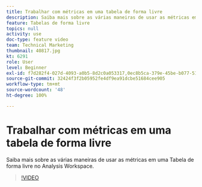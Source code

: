 ```yaml
---
title: Trabalhar com métricas em uma tabela de forma livre
description: Saiba mais sobre as várias maneiras de usar as métricas em uma Tabela de forma livre no Analysis Workspace.
feature: Tabelas de forma livre
topics: null
activity: use
doc-type: feature video
team: Technical Marketing
thumbnail: 40817.jpg
kt: 6291
role: User
level: Beginner
exl-id: f7d282f4-027d-4093-a0b5-8d2c0a053317,0ec8b5ca-379e-45be-b077-514af318f42a,0ec8b5ca-379e-45be-b077-514af318f42a,f7d282f4-027d-4093-a0b5-8d2c0a053317
source-git-commit: 32424f3f2b05952fe4df9ea91dcbe51684cee905
workflow-type: tm+mt
source-wordcount: '48'
ht-degree: 100%

---
```


# Trabalhar com métricas em uma tabela de forma livre

Saiba mais sobre as várias maneiras de usar as métricas em uma Tabela de forma livre no Analysis Workspace.

>[!VIDEO](https://video.tv.adobe.com/v/40817/?quality=12&learn=on)
